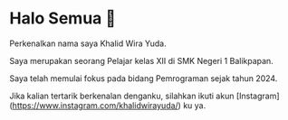# Halo Semua 👋

Perkenalkan nama saya Khalid Wira Yuda. <br>

Saya merupakan seorang Pelajar kelas XII di SMK Negeri 1 Balikpapan. <br>

Saya telah memulai fokus pada bidang Pemrograman sejak tahun 2024. <br>

Jika kalian tertarik berkenalan denganku, silahkan ikuti akun [Instagram] (https://www.instagram.com/khalidwirayuda/) ku ya.
